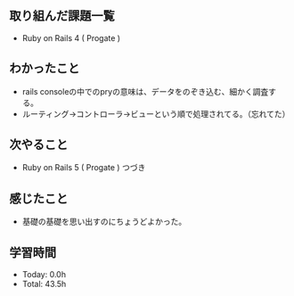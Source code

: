 ## 取り組んだ課題一覧
- Ruby on Rails 4 ( Progate ) 
## わかったこと
- rails consoleの中でのpryの意味は、データをのぞき込む、細かく調査する。
- ルーティング→コントローラ→ビューという順で処理されてる。（忘れてた）
## 次やること
- Ruby on Rails 5 ( Progate ) つづき
## 感じたこと
- 基礎の基礎を思い出すのにちょうどよかった。
## 学習時間
- Today: 0.0h
- Total: 43.5h
